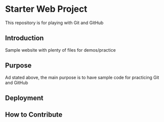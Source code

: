 # Starter Web Project

This repository is for playing with Git and GitHub

## Introduction

Sample website with plenty of files for demos/practice

## Purpose

Ad stated above, the main purpose is to have sample code
for practicing Git and GitHub

## Deployment

## How to Contribute